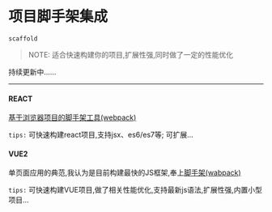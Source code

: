 # 项目脚手架集成

`scaffold`

> NOTE: 适合快速构建你的项目,扩展性强,同时做了一定的性能优化

持续更新中......

------

#### REACT

[基于浏览器项目的脚手架工具(webpack)](https://github.com/LiPusen/scaffold/tree/master/react)

`tips:` 可快速构建react项目,支持jsx、es6/es7等; 可扩展...

#### VUE2

单页面应用的典范,我认为是目前构建最快的JS框架,奉上[脚手架(wabpack)](https://github.com/LiPusen/scaffold/tree/master/vue2)

`tips:` 可快速构建VUE项目,做了相关性能优化,支持最新js语法,扩展性强,内置小型项目...